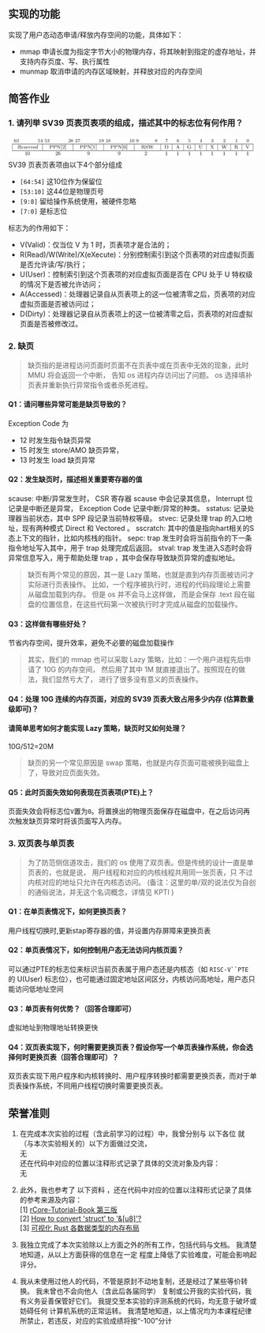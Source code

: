## 实现的功能
实现了用户态动态申请/释放内存空间的功能，具体如下：
- mmap 申请长度为指定字节大小的物理内存，将其映射到指定的虚存地址，并支持内存页度、写、执行属性
- munmap 取消申请的内存区域映射，并释放对应的内存空间

## 简答作业
### 1. 请列举 SV39 页表页表项的组成，描述其中的标志位有何作用？
![img.png](./img/page-table-entry.png)
SV39 页表页表项由以下4个部分组成
- `[64:54]` 这10位作为保留位
- `[53:10]` 这44位是物理页号
- `[9:8]`   留给操作系统使用，被硬件忽略
- `[7:0]`   是标志位

标志为的作用如下：
- V(Valid)：仅当位 V 为 1 时，页表项才是合法的；
- R(Read)/W(Write)/X(eXecute)：分别控制索引到这个页表项的对应虚拟页面是否允许读/写/执行；
- U(User)：控制索引到这个页表项的对应虚拟页面是否在 CPU 处于 U 特权级的情况下是否被允许访问；
- A(Accessed)：处理器记录自从页表项上的这一位被清零之后，页表项的对应虚拟页面是否被访问过；
- D(Dirty)：处理器记录自从页表项上的这一位被清零之后，页表项的对应虚拟页面是否被修改过。
### 2. 缺页
>缺页指的是进程访问页面时页面不在页表中或在页表中无效的现象，此时 MMU 将会返回一个中断， 告知 os 进程内存访问出了问题。
os 选择填补页表并重新执行异常指令或者杀死进程。
#### Q1：请问哪些异常可能是缺页导致的？
Exception Code 为
- 12 时发生指令缺页异常
- 15 时发生 store/AMO 缺页异常，
- 13 时发生 load 缺页异常
#### Q2：发生缺页时，描述相关重要寄存器的值
scause: 中断/异常发生时， CSR 寄存器 scause 中会记录其信息， Interrupt 位记录是中断还是异常， Exception Code 记录中断/异常的种类。
sstatus: 记录处理器当前状态，其中 SPP 段记录当前特权等级。
stvec: 记录处理 trap 的入口地址，现有两种模式 Direct 和 Vectored 。
sscratch: 其中的值是指向hart相关的S态上下文的指针，比如内核栈的指针。
sepc: trap 发生时会将当前指令的下一条指令地址写入其中，用于 trap 处理完成后返回。
stval: trap 发生进入S态时会将异常信息写入，用于帮助处理 trap ，其中会保存导致缺页异常的虚拟地址。

>缺页有两个常见的原因，其一是 Lazy 策略，也就是直到内存页面被访问才实际进行页表操作。 比如，一个程序被执行时，进程的代码段理论上需要从磁盘加载到内存。
但是 os 并不会马上这样做， 而是会保存 .text 段在磁盘的位置信息，在这些代码第一次被执行时才完成从磁盘的加载操作。

#### Q3：这样做有哪些好处？
节省内存空间，提升效率，避免不必要的磁盘加载操作

>其实，我们的 mmap 也可以采取 Lazy 策略，比如：一个用户进程先后申请了 10G 的内存空间， 然后用了其中 1M 就直接退出了。按照现在的做法，我们显然亏大了，
进行了很多没有意义的页表操作。
#### Q4：处理 10G 连续的内存页面，对应的 SV39 页表大致占用多少内存 (估算数量级即可)？
#### 请简单思考如何才能实现 Lazy 策略，缺页时又如何处理？
10G/512=20M
> 缺页的另一个常见原因是 swap 策略，也就是内存页面可能被换到磁盘上了，导致对应页面失效。

#### Q5：此时页面失效如何表现在页表项(PTE)上？
页面失效会将标志位`V`置为`0`。将置换出的物理页面保存在磁盘中，在之后访问再次触发缺页异常时将该页面写入内存。
### 3. 双页表与单页表

>为了防范侧信道攻击，我们的 os 使用了双页表。但是传统的设计一直是单页表的，也就是说， 用户线程和对应的内核线程共用同一张页表，只
> 不过内核对应的地址只允许在内核态访问。 (备注：这里的单/双的说法仅为自创的通俗说法，并无这个名词概念，详情见 KPTI )

#### Q1：在单页表情况下，如何更换页表？
用户线程切换时,更新stap寄存器的值，并设置内存屏障来更换页表
#### Q2：单页表情况下，如何控制用户态无法访问内核页面？
可以通过PTE的标志位来标识当前页表属于用户态还是内核态（如 `RISC-V``PTE` 的 U(User) 标志位），也可能通过固定地址区间区分，内核访问高地址，用户态只能访问低地址空间
#### Q3：单页表有何优势？（回答合理即可）
虚拟地址到物理地址转换更快
#### Q4：双页表实现下，何时需要更换页表？假设你写一个单页表操作系统，你会选择何时更换页表（回答合理即可）？
双页表实现下用户程序和内核转换时、用户程序转换时都需要更换页表，而对于单页表操作系统，不同用户线程切换时需要更换页表。
## 荣誉准则

1. 在完成本次实验的过程（含此前学习的过程）中，我曾分别与 以下各位 就（与本次实验相关的）以下方面做过交流，<br>
   无 <br>
   还在代码中对应的位置以注释形式记录了具体的交流对象及内容：<br>
   无 <br>
2. 此外，我也参考了 以下资料 ，还在代码中对应的位置以注释形式记录了具体的参考来源及内容：<br>
   [1] [rCore-Tutorial-Book 第三版](https://rcore-os.cn/rCore-Tutorial-Book-v3/index.html)<br>
   [2] [How to convert 'struct' to '&[u8]'?](https://stackoverflow.com/questions/28127165/how-to-convert-struct-to-u8)<br>
   [3] [可视化 Rust 各数据类型的内存布局](https://github.com/rustlang-cn/Rustt/blob/main/Articles/%5B2022-05-04%5D%20%E5%8F%AF%E8%A7%86%E5%8C%96%20Rust%20%E5%90%84%E6%95%B0%E6%8D%AE%E7%B1%BB%E5%9E%8B%E7%9A%84%E5%86%85%E5%AD%98%E5%B8%83%E5%B1%80.md)<br>

3. 我独立完成了本次实验除以上方面之外的所有工作，包括代码与文档。 我清楚地知道，从以上方面获得的信息在一定
   程度上降低了实验难度，可能会影响起评分。
4. 我从未使用过他人的代码，不管是原封不动地复制，还是经过了某些等价转换。 我未曾也不会向他人（含此后各届同学）
   复制或公开我的实验代码，我有义务妥善保管好它们。 我提交至本实验的评测系统的代码，均无意于破坏或妨碍任何
   计算机系统的正常运转。 我清楚地知道，以上情况均为本课程纪律所禁止，若违反，对应的实验成绩将按“-100”分计